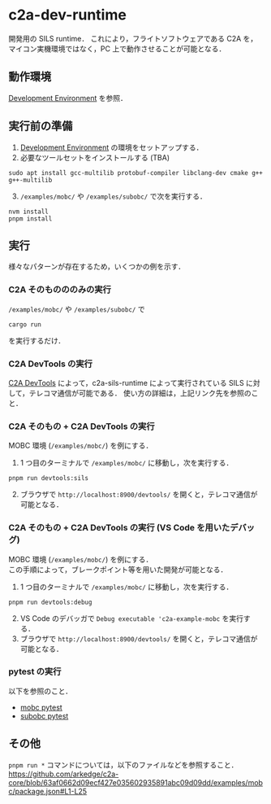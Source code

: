 # c2a-dev-runtime
開発用の SILS runtime．
これにより，フライトソフトウェアである C2A を，マイコン実機環境ではなく，PC 上で動作させることが可能となる．


## 動作環境
[Development Environment](../development/development_environment.md) を参照．


## 実行前の準備
1. [Development Environment](../development/development_environment.md) の環境をセットアップする．
2. 必要なツールセットをインストールする (TBA)
```
sudo apt install gcc-multilib protobuf-compiler libclang-dev cmake g++ g++-multilib
```
3. `/examples/mobc/` や `/examples/subobc/` で次を実行する．
```
nvm install
pnpm install
```


## 実行
様々なパターンが存在するため，いくつかの例を示す．

### C2A そのものののみの実行
`/examples/mobc/` や `/examples/subobc/` で
```
cargo run
```
を実行するだけ．

### C2A DevTools の実行
[C2A DevTools](https://github.com/arkedge/gaia/tree/v0.6.1/tmtc-c2a/devtools_frontend) によって，c2a-sils-runtime によって実行されている SILS に対して，テレコマ通信が可能である．
使い方の詳細は，上記リンク先を参照のこと．

### C2A そのもの + C2A DevTools の実行
MOBC 環境 (`/examples/mobc/`) を例にする．

1. 1 つ目のターミナルで `/examples/mobc/` に移動し，次を実行する．
```
pnpm run devtools:sils
```
2. ブラウザで `http://localhost:8900/devtools/` を開くと，テレコマ通信が可能となる．


### C2A そのもの + C2A DevTools の実行 (VS Code を用いたデバッグ)
MOBC 環境 (`/examples/mobc/`) を例にする．  
この手順によって，ブレークポイント等を用いた開発が可能となる．

1. 1 つ目のターミナルで `/examples/mobc/` に移動し，次を実行する．
```
pnpm run devtools:debug
```
2. VS Code のデバッガで `Debug executable 'c2a-example-mobc` を実行する．
3. ブラウザで `http://localhost:8900/devtools/` を開くと，テレコマ通信が可能となる．


### pytest の実行
以下を参照のこと．

- [mobc pytest](../../examples/mobc/src/src_user/Test/README.md)
- [subobc pytest](../../examples/subobc/src/src_user/Test/README.md)


## その他
`pnpm run *` コマンドについては，以下のファイルなどを参照すること．  
https://github.com/arkedge/c2a-core/blob/63af0662d09ecf427e035602935891abc09d09dd/examples/mobc/package.json#L1-L25
